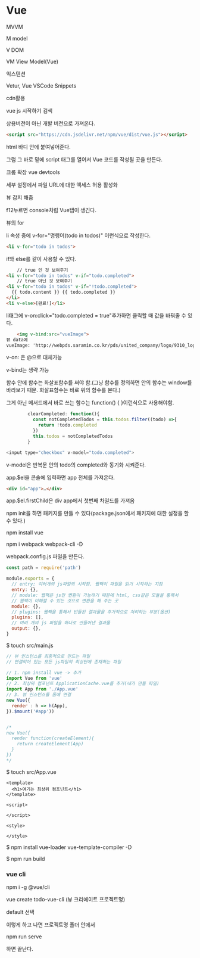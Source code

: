 # Vue

MVVM

M model

V DOM

VM View Model(Vue)





익스텐션

Vetur, Vue VSCode Snippets 



cdn활용

vue js 시작하기 검색

상용버전이 아닌 개발 버전으로 가져온다.

```html
<script src="https://cdn.jsdelivr.net/npm/vue/dist/vue.js"></script>
```

html 바디 안에 붙여넣어준다.

그럼 그 바로 밑에 script 태그를 열어서 Vue 코드를 작성될 곳을 만든다.



크롬 확장 vue devtools

세부 설정에서 파일 URL에 대한 액세스 허용 활성화



뷰 감지 해줌

f12누르면 console처럼 Vue탭이 생긴다.



뷰의 for

li 속성 중에 v-for="명령어(todo in todos)" 이런식으로 작성한다.

```html
<li v-for="todo in todos">
```

if와 else를 같이 사용할 수 있다.

```html
	// true 인 것 보여주기
<li v-for="todo in todos" v-if="todo.completed">
    // true 아닌 것 보여주기
<li v-for="todo in todos" v-if="!todo.completed">
  {{ todo.content }} {{ todo.completed }}
</li>
<li v-else>[완료!]</li>
```

li태그에  v-on:click="todo.completed = true"추가하면 클릭할 때 값을 바꿔줄 수 있다.





```html
    <img v-bind:src="vueImage">
뷰 data에 
vueImage: 'http://webpds.saramin.co.kr/pds/united_company/logo/9310_logo_2.gif'
```



v-on: 은 @으로 대체가능

v-bind는 생략 가능

함수 안에 함수는 화살표함수를 써야 함.(그냥 함수를 정의하면 안의 함수는 window를 바라보기 때문. 화살표함수는 바로 위의 함수를 본다.)

그게 아닌 메서드에서 바로 쓰는 함수는  function() { }이런식으로 사용해야함.





```js
        clearCompleted: function(){
          const notCompletedTodos = this.todos.filter((todo) =>{
            return !todo.completed
          })
          this.todos = notCompletedTodos
        }
```





```js
<input type="checkbox" v-model="todo.completed">
```

v-model은 반복문 안의 todo의 completed와 동기화 시켜준다.





app.$el을 콘솔에 입력하면 app 전체를 가져온다.

```html
<div id="app">…</div>
```

app.$el.firstChild은 div app에서 첫번째 차일드를 가져옴





npm init을 하면 패키지를 만들 수 있다(package.json에서 패키지에 대한 설정을 할 수 있다.)

npm install vue

npm i webpack webpack-cli -D

webpack.config.js 파일을 만든다.

```js
const path = require('path')

module.exports = {
  // entry: 여러개의 js파일의 시작점. 웹팩이 파일을 읽기 시작하는 지점
  entry: {},
  // module: 웹팩은 js만 변환이 가능하기 때문에 html, css같은 모듈을 통해서
  // 웹팩이 이해할 수 있는 것으로 변환을 해 주는 곳
  module: {},
  // plugins: 웹팩을 통해서 번들된 결과물을 추가적으로 처리하는 부분(옵션)
  plugins: [],
  // 여러 개의 js 파일을 하나로 만들어낸 결과물
  output: {},
}
```



$ touch src/main.js

```js
// 뷰 인스턴스를 최종적으로 만드는 파일
// 연결되어 있는 모든 js파일의 최상단에 존재하는 파일

// 1. npm install vue -> 추가
import Vue from 'vue'
// 2. 최상위 컴포넌트 ApplicationCache.vue를 추가(내가 만들 파일)
import App from './App.vue'
// 3. 뷰 인스턴스를 돔에 연결
new Vue({
  render : h => h(App),
}).$mount('#app'))


/*
new Vue({
  render function(createElement){
    return createElement(App)
  }
})
*/
```



$ touch src/App.vue

```vue
<template>
  <h1>여기는 최상위 컴포넌트</h1>
</template>

<script>

</script>

<style>

</style>
```



$ npm install vue-loader vue-template-compiler -D



$ npm run build





### vue cli

npm i -g @vue/cli

vue create todo-vue-cli   			(뷰 크리에이트 프로젝트명)

default 선택

이렇게 하고 나면 프로젝트명 폴더 안에서

npm run serve

하면 끝난다.